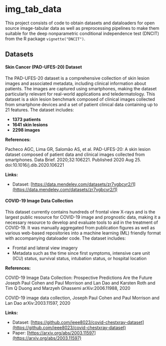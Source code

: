 # img_tab_data
This project consists of code to obtain datasets and dataloaders for open source image-tabular data as well as preprocessing pipelines to make them suitable for the deep nonparametric conditional independence test (DNCIT) from the R package `vignette("DNCIT")`.


## Datasets

#### Skin Cancer (PAD-UFES-20) Dataset

The PAD-UFES-20 dataset is a comprehensive collection of skin lesion images and associated metadata, including clinical information about patients. The images are captured using smartphones, making the dataset particularly relevant for real-world applications and teledermatology. This dataset is a skin lesion benchmark composed of clinical images collected from smartphone devices and a set of patient clinical data containing up to 21 features. The dataset includes:

- **1373 patients**
- **1641 skin lesions**
- **2298 images**

**References:**

Pacheco AGC, Lima GR, Salomão AS, et al. PAD-UFES-20: A skin lesion dataset composed of patient data and clinical images collected from smartphones. Data Brief. 2020;32:106221. Published 2020 Aug 25. doi:10.1016/j.dib.2020.106221

**Links:**

- Dataset: [https://data.mendeley.com/datasets/zr7vgbcyr2/1](https://data.mendeley.com/datasets/zr7vgbcyr2/1)

#### COVID-19 Image Data Collection

This dataset currently contains hundreds of frontal view X-rays and is the largest public resource for COVID-19 image and prognostic data, making it a necessary resource to develop and evaluate tools to aid in the treatment of COVID-19. It was manually aggregated from publication figures as well as various web-based repositories into a machine learning (ML) friendly format with accompanying dataloader code. The dataset includes:

- Frontal and lateral view imagery
- Metadata such as the time since first symptoms, intensive care unit (ICU) status, survival status, intubation status, or hospital location

**References:**

COVID-19 Image Data Collection: Prospective Predictions Are the Future Joseph Paul Cohen and Paul Morrison and Lan Dao and Karsten Roth and Tim Q Duong and Marzyeh Ghassemi arXiv:2006.11988, 2020

COVID-19 image data collection, Joseph Paul Cohen and Paul Morrison and Lan Dao arXiv:2003.11597, 2020

**Links:**

- Dataset: [https://github.com/ieee8023/covid-chestxray-dataset](https://github.com/ieee8023/covid-chestxray-dataset)
- Paper: [https://arxiv.org/abs/2003.11597](https://arxiv.org/abs/2003.11597)


